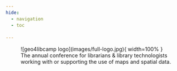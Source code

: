 ```yaml
---
hide:
  - navigation
  - toc

---
```

<style>

  .md-typeset h1,
  .md-content__button {
    display: none;
  }

</style>

<figure markdown="span">
  ![geo4libcamp logo](images/full-logo.jpg){ width=100% }
  <figcaption>The annual conference for librarians & library technologists working with or supporting the use of maps and spatial data.</figcaption>
</figure>







	
	
	









